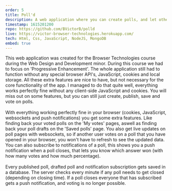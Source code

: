 ```yaml
---
order: 5
title: Poll'd
description: A web application where you can create polls, and let other people vote on these polls. With websockets to give live updates, push notifications to let users know when a poll closes (and which answer won) and more.
timestamp: 1615201200
repo: https://github.com/BVictorB/polld
live: https://victor-browser-technologies.herokuapp.com/
tech: Html, Css, JavaScript, NodeJS, MongoDB
embed: true
---
```


This web application was created for the Browser Technologies course during the Web Design and Development minor. During this course we had to focus on 'Progressive Enhancement'. The whole application still had to function without any special browser API's, JavaScript, cookies and local storage. All these extra features are nice to have, but not necessary for the core functionality of the app. I managed to do that quite well, everything works perfectly fine without any client-side JavaScript and cookies. You will miss out on some features, but you can still just create, publish, save and vote on polls.  
&nbsp;  
With everything working perfectly fine in your browser (cookies, JavaScript, websockets and push notifications) you get some extra features. Like finding back your voted polls on the 'My votes' pages, aswell as finding back your poll drafts on the 'Saved polls' page. You also get live updates on poll pages with websockets, so if another user votes on a poll that you have opened in your browser, you won't have to refresh to see the updated data. You can also subscribe to notifications of a poll, this shows you a push notification when a poll closes, that lets you know which answer won (with how many votes and how much percentage).  
&nbsp;  
Every published poll, drafted poll and notification subscription gets saved in a database. The server checks every minute if any poll needs to get closed (depending on closing time). If a poll closes everyone that has subscribed gets a push notification, and voting is no longer possible.
